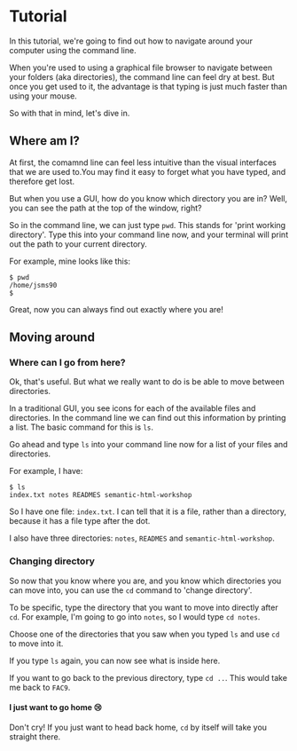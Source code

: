 # Tutorial

In this tutorial, we're going to find out how to navigate around your computer using the command line.

When you're used to using a graphical file browser to navigate between your folders (aka directories), the command line can feel dry at best. But once you get used to it, the advantage is that typing is just much faster than using your mouse.

So with that in mind, let's dive in.


## Where am I?

At first, the comamnd line can feel less intuitive than the visual interfaces that we are used to.You may find it easy to forget what you have typed, and therefore get lost.

But when you use a GUI, how do you know which directory you are in? Well, you can see the path at the top of the window, right?

So in the command line, we can just type `pwd`. This stands for 'print working directory'. Type this into your command line now, and your terminal will print out the path to your current directory.

For example, mine looks like this:

```
$ pwd
/home/jsms90
$
```

Great, now you can always find out exactly where you are!

## Moving around

### Where can I go from here?

Ok, that's useful. But what we really want to do is be able to move between directories.

In a traditional GUI, you see icons for each of the available files and directories. In the command line we can find out this information by printing a list. The basic command for this is `ls`.

Go ahead and type `ls` into your command line now for a list of your files and directories.

For example, I have:
```
$ ls
index.txt notes READMES semantic-html-workshop
```

So I have one file: `index.txt`. I can tell that it is a file, rather than a directory, because it has a file type after the dot.

I also have three directories: `notes`, `READMES` and `semantic-html-workshop`.


### Changing directory

So now that you know where you are, and you know which directories you can move into, you can use the `cd` command to 'change directory'.

To be specific, type the directory that you want to move into directly after `cd`. For example, I'm going to go into `notes`, so I would type `cd notes`.

Choose one of the directories that you saw when you typed `ls` and use `cd` to move into it.

If you type `ls` again, you can now see what is inside here.

If you want to go back to the previous directory, type `cd ..`. This would take me back to `FAC9`.

#### I just want to go home :cry:

Don't cry! If you just want to head back home, `cd` by itself will take you straight there.
